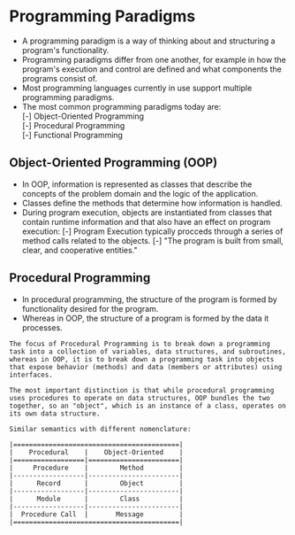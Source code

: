 # Programming Paradigms
* A programming paradigm is a way of thinking about and structuring a program's functionality.
* Programming paradigms differ from one another, for example in how the program's execution and control are defined and what components the programs consist of.
* Most programming languages currently in use support multiple programming paradigms.
* The most common programming paradigms today are:<br>
  [-] Object-Oriented Programming<br>
  [-] Procedural Programming<br>
  [-] Functional Programming

## Object-Oriented Programming (OOP)
* In OOP, information is represented as classes that describe the concepts of the problem domain and the logic of the application.
* Classes define the methods that determine how information is handled.
* During program execution, objects are instantiated from classes that contain runtime information and that also have an effect on program execution:
  [-] Program Execution typically procceds through a series of method calls related to the objects.
  [-] "The program is built from small, clear, and cooperative entities."

## Procedural Programming
* In procedural programming, the structure of the program is formed by functionality desired for the program.
* Whereas in OOP, the structure of a program is formed by the data it processes.


```
The focus of Procedural Programming is to break down a programming task into a collection of variables, data structures, and subroutines, whereas in OOP, it is to break down a programming task into objects that expose behavior (methods) and data (members or attributes) using interfaces.

The most important distinction is that while procedural programming uses procedures to operate on data structures, OOP bundles the two together, so an "object", which is an instance of a class, operates on its own data structure.

Similar semantics with different nomenclature:

|==========================================|
|    Procedural    |    Object-Oriented    |
|==================|=======================|
|     Procedure    |        Method         |
|------------------|-----------------------|
|      Record      |        Object         |
|------------------|-----------------------|
|      Module      |        Class          |
|------------------|-----------------------|
|  Procedure Call  |       Message         |
|==========================================|
```
